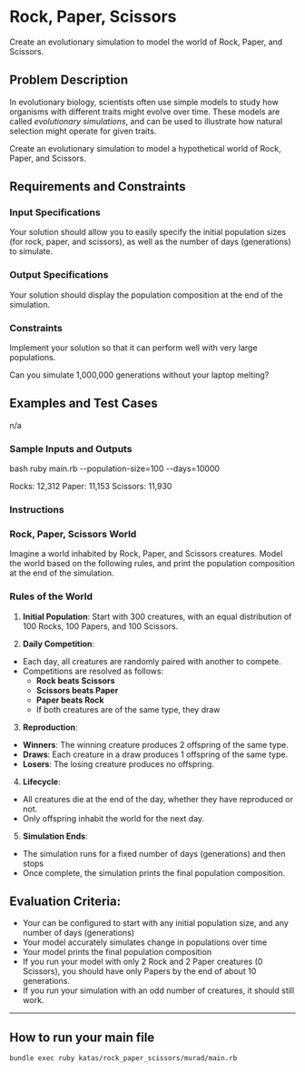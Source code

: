 # Rock, Paper, Scissors

Create an evolutionary simulation to model the world of Rock, Paper, and Scissors.

## Problem Description

In evolutionary biology, scientists often use simple models to study how organisms with different traits might evolve over time.
These models are called _evolutionary simulations_, and can be used to illustrate how natural selection might operate for given traits.

Create an evolutionary simulation  to model a hypothetical world of Rock, Paper, and Scissors.


## Requirements and Constraints

### Input Specifications

Your solution should allow you to easily specify the initial population sizes (for rock, paper, and scissors), as well as the number of  days (generations) to simulate.

### Output Specifications

Your solution should display the population composition at the end of the simulation.

### Constraints

Implement your solution so that it can perform well with very large populations. 

Can you simulate 1,000,000 generations without your laptop melting?

## Examples and Test Cases

n/a 

### Sample Inputs and Outputs

bash
ruby main.rb --population-size=100 --days=10000

Rocks: 12,312
Paper: 11,153
Scissors: 11,930


### Instructions

### Rock, Paper, Scissors World

Imagine a world inhabited by Rock, Paper, and Scissors creatures. Model the world based on the following rules, and print the population composition at the end of the simulation.

### Rules of the World

1. **Initial Population**: Start with 300 creatures, with an equal distribution of 100 Rocks, 100 Papers, and 100 Scissors.

2. **Daily Competition**:
- Each day, all creatures are randomly paired with another to compete.
- Competitions are resolved as follows:
    - **Rock beats Scissors**
    - **Scissors beats Paper**
    - **Paper beats Rock**
    - If both creatures are of the same type, they draw

3. **Reproduction**:
- **Winners**: The winning creature produces 2 offspring of the same type.
- **Draws**: Each creature in a draw produces 1 offspring of the same type.
- **Losers**: The losing creature produces no offspring.

4. **Lifecycle**:
- All creatures die at the end of the day, whether they have reproduced or not.
- Only offspring inhabit the world for the next day.

5. **Simulation Ends**:
- The simulation runs for a fixed number of days (generations) and then stops
- Once complete, the simulation prints the final population composition.


## Evaluation Criteria:

- Your can be configured to start with any initial population size, and any number of days (generations)
- Your model accurately simulates change in populations over time
- Your model prints the final population composition
- If you run your model with only 2 Rock and 2 Paper creatures (0 Scissors), you should have only Papers by the end of about 10 generations.
- If you run your simulation with an odd number of creatures, it should still work.


--- 

## How to run your main file 

```
bundle exec ruby katas/rock_paper_scissors/murad/main.rb
```

